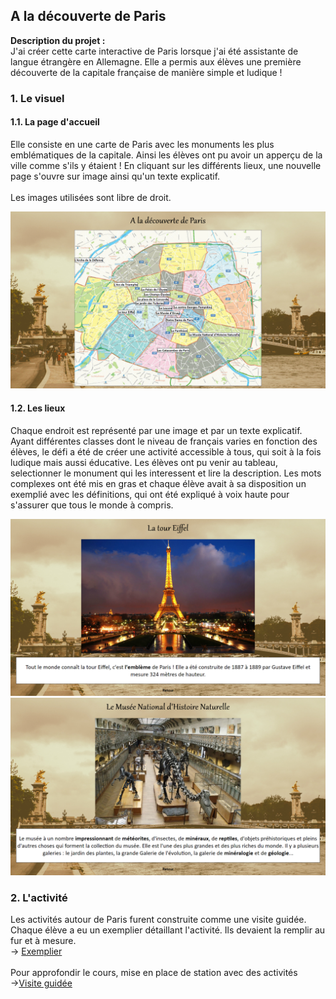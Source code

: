 ## A la découverte de Paris

**Description du projet :**
<br>
J'ai créer cette carte interactive de Paris lorsque j'ai été assistante de langue étrangère en Allemagne. Elle a permis aux élèves une première découverte de la capitale française 
de manière simple et ludique !
<br>

### 1. Le visuel
#### 1.1. La page d'accueil

Elle consiste en une carte de Paris avec les monuments les plus emblématiques de la capitale. Ainsi les élèves ont pu avoir un apperçu de la ville comme s'ils y étaient ! En 
cliquant sur les différents lieux, une nouvelle page s'ouvre sur image ainsi qu'un texte explicatif.
<br><br>
Les images utilisées sont libre de droit.
<br>

<img src="images/paris/accueil_paris.png"/>

#### 1.2. Les lieux

Chaque endroit est représenté par une image et par un texte explicatif. Ayant différentes classes dont le niveau de français varies en fonction des élèves, le défi a été de créer 
une activité accessible à tous, qui soit à la fois ludique mais aussi éducative. Les élèves ont pu venir au tableau, selectionner le monument qui les interessent et lire la 
description. Les mots complexes ont été mis en gras et chaque élève avait à sa disposition un exemplié avec les définitions, qui ont été expliqué à voix haute pour s'assurer que tous
le monde à compris.

<img src="images/paris/page_une_paris.png"/>
<img src="images/paris/page_deux_paris.png"/>

### 2. L'activité

Les activités autour de Paris furent construite comme une visite guidée.
<br>
Chaque élève a eu un exemplier détaillant l'activité. Ils devaient la remplir au fur et à mesure.
<br>
-> [Exemplier](/pdf/handout_paris.pdf)
<br><br>
Pour approfondir le cours, mise en place de station avec des activités
<br>
->[Visite guidée](/pdf/station_paris.pdf)
